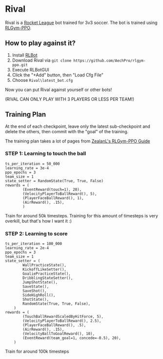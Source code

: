 # Rival
Rival is a [Rocket League](https://www.rocketleague.com/en) bot trained for 3v3 soccer.
The bot is trained using [RLGym-PPO](https://github.com/AechPro/rlgym-ppo).

## How to play against it?
1. Install [RLBot](https://rlbot.org/)
2. Download Rival via `git clone https://github.com/AechPro/rlgym-ppo.git`
3. Execute RLBotGUI
4. Click the "+Add" button, then "Load Cfg File"
5. Choose `Rival\latest_bot.cfg`

Now you can put Rival against yourself or other bots!

(RIVAL CAN ONLY PLAY WITH 3 PLAYERS OR LESS PER TEAM!)

## Training Plan
At the end of each checkpoint, leave only the latest sub-checkpoint and delete the others, then commit with the "goal" of the training.

The training plan takes a lot of pages from [ZealanL's RLGym-PPO Guide](https://github.com/ZealanL/RLGym-PPO-Guide)

### STEP 1: Learning to touch the ball
```
ts_per_iteration = 50_000
learning_rate = 3e-4
ppo_epochs = 3
team_size = 1
state_setter = RandomState(True, True, False)
rewards = (
        (EventReward(touch=1), 20),
        (VelocityPlayerToBallReward(), 5),
        (PlayerFaceBallReward(), 1),
        (AirReward(), .15),
        )
```

Train for around 50k timesteps.
Training for this amount of timesteps is very overkill, but that's how I want it :)

### STEP 2: Learning to score
```
ts_per_iteration = 100_000
learning_rate = 2e-4
ppo_epochs = 3
team_size = 1
state_setter = (
        WallPracticeState(),
        KickoffLikeSetter(),
        GoaliePracticeState(),
        DribblingStateSetter(),
        JumpShotState(),
        SaveState(),
        SaveShot(),
        SideHighRoll(),
        ShotState(),
        RandomState(True, True, False),
    )
rewards = (
        (TouchBallRewardScaledByHitForce, 5),
        (VelocityPlayerToBallReward(), 2.5),
        (PlayerFaceBallReward(), .5),
        (AirReward(), .15),
        (VelocityBallToGoalReward(), 10),
        (EventReward(team_goal=1, concede=-0.5), 20),
    )
```

Train for around 100k timesteps